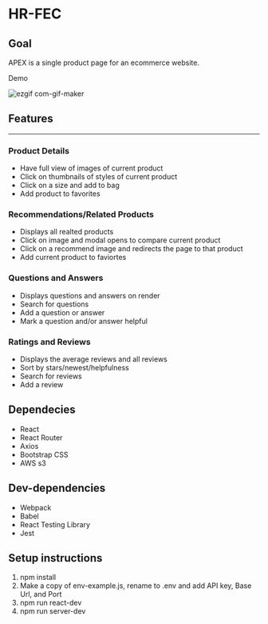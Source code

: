 # **HR-FEC**

## Goal
APEX is a single product page for an ecommerce website.

Demo

![ezgif com-gif-maker](https://user-images.githubusercontent.com/91804693/160254753-b144724a-0247-4c62-9e3b-3d0a8e7e586c.gif)


## Features
_______________________________________________________

### Product Details
- Have full view of images of current product
- Click on thumbnails of styles of current product
- Click on a size and add to bag
- Add product to favorites

### Recommendations/Related Products
- Displays all realted products
- Click on image and modal opens to compare current product
- Click on a recommend image and redirects the page to that product
- Add current product to faviortes

### Questions and Answers
- Displays questions and answers on render
- Search for questions
- Add a question or answer
- Mark a question and/or answer helpful

### Ratings and Reviews
- Displays the average reviews and all reviews
- Sort by stars/newest/helpfulness
- Search for reviews
- Add a review


## Dependecies
- React
- React Router
- Axios
- Bootstrap CSS
- AWS s3

## Dev-dependencies
- Webpack
- Babel
- React Testing Library
- Jest

## Setup instructions
1. npm install
2. Make a copy of env-example.js, rename to .env and add API key, Base Url, and Port
3. npm run react-dev
4. npm run server-dev
